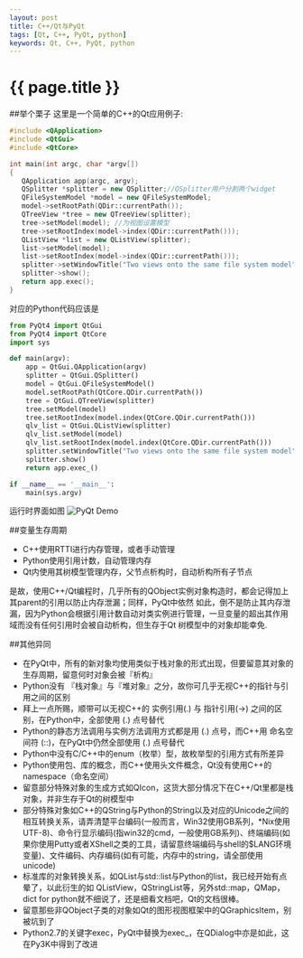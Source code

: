 ```yaml
---
layout: post
title: C++/Qt与PyQt
tags: [Qt, C++, PyQt, python]
keywords: Qt, C++, PyQt, python
---
```


{{ page.title }}
================ 

##举个栗子
这里是一个简单的C++的Qt应用例子:

```c++
#include <QApplication>
#include <QtGui>
#include <QtCore>

int main(int argc, char *argv[])  
{  
   QApplication app(argc, argv);  
   QSplitter *splitter = new QSplitter;//QSplitter用户分割两个widget  
   QFileSystemModel *model = new QFileSystemModel;  
   model->setRootPath(QDir::currentPath());  
   QTreeView *tree = new QTreeView(splitter);  
   tree->setModel(model); //为视图设置模型  
   tree->setRootIndex(model->index(QDir::currentPath()));  
   QListView *list = new QListView(splitter);  
   list->setModel(model);   
   list->setRootIndex(model->index(QDir::currentPath()));  
   splitter->setWindowTitle("Two views onto the same file system model");  
   splitter->show();  
   return app.exec();  
}  
```

对应的Python代码应该是

```python
from PyQt4 import QtGui
from PyQt4 import QtCore
import sys

def main(argv):
    app = QtGui.QApplication(argv)
    splitter = QtGui.QSplitter()
    model = QtGui.QFileSystemModel()
    model.setRootPath(QtCore.QDir.currentPath())
    tree = QtGui.QTreeView(splitter)
    tree.setModel(model)
    tree.setRootIndex(model.index(QtCore.QDir.currentPath()))
    qlv_list = QtGui.QListView(splitter)
    qlv_list.setModel(model)
    qlv_list.setRootIndex(model.index(QtCore.QDir.currentPath()))
    splitter.setWindowTitle("Two views onto the same file system model")
    splitter.show()
    return app.exec_()

if __name__ == '__main__':
    main(sys.argv)
```

运行时界面如图
![PyQt Demo]({{site.baseurl}}images/cplus_qt_to_py_qt.png)

##变量生存周期
- C++使用RTTI进行内存管理，或者手动管理
- Python使用引用计数，自动管理内存
- Qt内使用其树模型管理内存，父节点析构时，自动析构所有子节点

是故，使用C++/Qt编程时，几乎所有的QObject实例对象构造时，都会记得加上其parent的引用以防止内存泄漏；同样，PyQt中依然 如此，倒不是防止其内存泄漏，因为Python会根据引用计数自动对类实例进行管理，一旦变量的超出其作用域而没有任何引用时会被自动析构，但生存于Qt 树模型中的对象却能幸免.

##其他异同
- 在PyQt中，所有的新对象均使用类似于栈对象的形式出现，但要留意其对象的生存周期，留意何时对象会被『析构』
- Python没有 『栈对象』与『堆对象』之分，故你可几乎无视C++的指针与引用之间的区别
- 拜上一点所赐，顺带可以无视C++的 实例引用(.) 与 指针引用(->) 之间的区别，在Python中，全部使用 (.) 点号替代
- Python的静态方法调用与实例方法调用方式都是用 (.) 点号，而C++用 命名空间符 (::)，在PyQt中仍然全部使用 (.) 点号替代
- Python中没有C/C++中的enum（枚举）型，故枚举型的引用方式有所差异
- Python使用包、库的概念，而C++使用头文件概念，Qt没有使用C++的 namespace（命名空间）
- 留意部分特殊对象的生成方式如QIcon，这货大部分情况下在C++/Qt里都是栈对象，并非生存于Qt的树模型中
- 部分特殊对象如C++的QString与Python的String以及对应的Unicode之间的相互转换关系，请弄清楚平台编码(一般而言，Win32使用GB系列，*Nix使用UTF-8)、命令行显示编码(指win32的cmd，一般使用GB系列)、终端编码(如果你使用Putty或者XShell之类的工具，请留意终端编码与shell的$LANG环境变量)、文件编码、内存编码(如有可能，内存中的string，请全部使用 unicode)
- 标准库的对象转换关系，如QList与std::list与Python的list，我已经开始有点晕了，以此衍生的如 QListView，QStringList等，另外std::map，QMap，dict for python就不细说了，还是细看文档吧，Qt的文档很棒。
- 留意那些非QObject子类的对象如Qt的图形视图框架中的QGraphicsItem，别被坑到了
- Python2.7的关键字exec，PyQt中替换为exec_，在QDialog中亦是如此，这在Py3K中得到了改进


